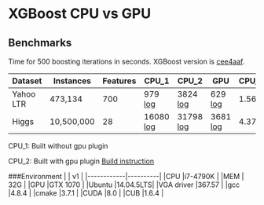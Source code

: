 # XGBoost CPU vs GPU

## Benchmarks

Time for 500 boosting iterations in seconds. XGBoost version is [cee4aaf](https://github.com/dmlc/xgboost/tree/cee4aafb93982a21e4fde10d202b3da1910934bf).

|Dataset | Instances | Features | CPU_1 | CPU_2 | GPU | CPU_1/GPU | CPU_2/GPU|
|--- | --- | --- | --- | --- | --- | --- | --- |
|Yahoo LTR | 473,134 | 700 | 979 [log](xgboost/xgboost_yahoo_speed_cpuonly.log)| 3824 [log](xgboost/xgboost_yahoo_speed.log)| 629 [log](xgboost/xgboost_yahoo_speed_gpu.log)| 1.56 | 6.08|
|Higgs | 10,500,000 | 28 | 16080 [log](xgboost/xgboost_higgs_speed_cpuonly.log)| 31798 [log](xgboost/xgboost_higgs_speed.log)| 3681 [log](xgboost/xgboost_higgs_speed_gpu.log)| 4.37 | 8.64|


CPU_1:  Built without gpu plugin

CPU_2:  Built with gpu plugin [Build instruction](https://github.com/dmlc/xgboost/blob/master/plugin/updater_gpu/README.md#build)

###Environment
|            |    v1    |
|------------|----------|
|CPU         |i7-4790K  |
|MEM         |     32G  |
|GPU         |GTX 1070  |
|Ubuntu      |14.04.5LTS|
|VGA driver  |367.57    |
|gcc         |4.8.4     |
|cmake       |3.7.1     |
|CUDA        |8.0       |
|CUB         |1.6.4     |

